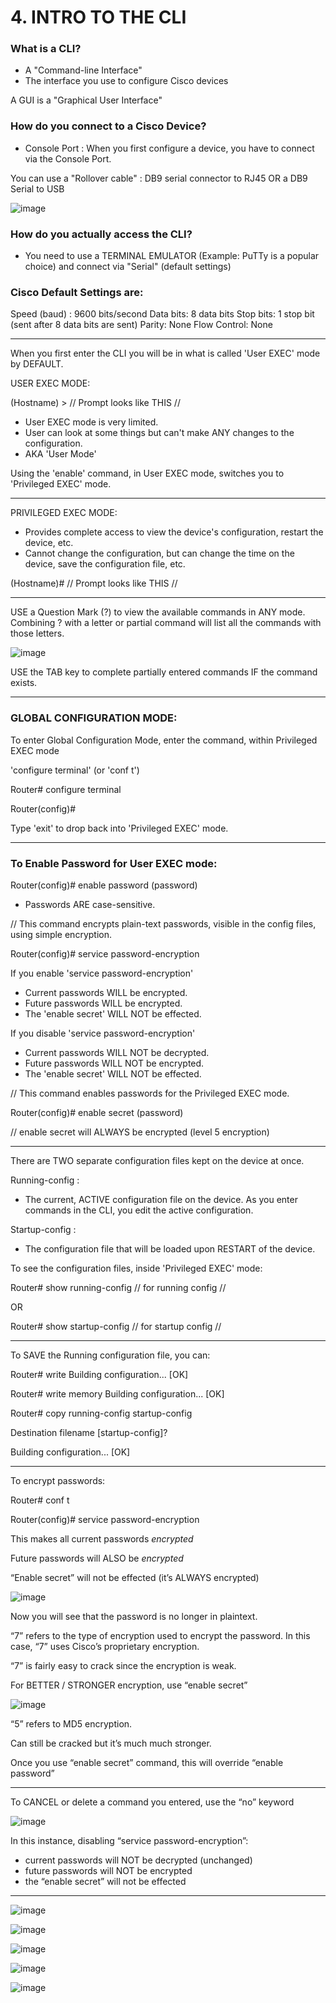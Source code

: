 # 4. INTRO TO THE CLI

### What is a CLI?

- A "Command-line Interface"
- The interface you use to configure Cisco devices

A GUI is a "Graphical User Interface"

### How do you connect to a Cisco Device?

- Console Port : When you first configure a device, you have to connect via the Console Port.

You can use a "Rollover cable" : DB9 serial connector to RJ45 OR a DB9 Serial to USB

![image](https://github.com/psaumur/CCNA/assets/106411237/0527c007-d607-4bef-8ce1-7b18a177614d)

### How do you actually access the CLI?

- You need to use a TERMINAL EMULATOR (Example: PuTTy is a popular choice) and connect via "Serial" (default settings)

### Cisco Default Settings are:

Speed (baud) : 9600 bits/second
Data bits: 8 data bits
Stop bits: 1 stop bit (sent after 8 data bits are sent)
Parity: None
Flow Control: None

---

When you first enter the CLI you will be in what is called 'User EXEC' mode by DEFAULT.

USER EXEC MODE:

(Hostname) >		// Prompt looks like THIS //

- User EXEC mode is very limited.
- User can look at some things but can't make ANY changes to the configuration.
- AKA 'User Mode'

Using the 'enable' command, in User EXEC mode, switches you to 'Privileged EXEC' mode.

---

PRIVILEGED EXEC MODE:

- Provides complete access to view the device's configuration, restart the device, etc.
- Cannot change the configuration, but can change the time on the device, save the configuration file, etc.

(Hostname)#		// Prompt looks like THIS //

---

USE a Question Mark (?) to view the available commands in ANY mode. Combining ? with a letter or partial command will list all the commands with those letters.

![image](https://github.com/psaumur/CCNA/assets/106411237/52454e6f-d5b1-45f0-9a50-e412d356f6d2)


USE the TAB key to complete partially entered commands IF the command exists.

---

### GLOBAL CONFIGURATION MODE:

To enter Global Configuration Mode, enter the command, within Privileged EXEC mode

 'configure terminal' (or 'conf t')

Router# configure terminal

Router(config)#		

Type 'exit' to drop back into 'Privileged EXEC' mode.

---

### To Enable Password for User EXEC mode:

Router(config)# enable password (password)

- Passwords ARE case-sensitive.

// This command encrypts plain-text passwords, visible in the config files, using simple encryption.

Router(config)# service password-encryption

If you enable 'service password-encryption'

- Current passwords WILL be encrypted.
- Future passwords WILL be encrypted.
- The 'enable secret' WILL NOT be effected.

If you disable 'service password-encryption'

- Current passwords WILL NOT be decrypted.
- Future passwords WILL NOT be encrypted.
- The 'enable secret' WILL NOT be effected.

// This command enables passwords for the Privileged EXEC mode.

Router(config)# enable secret (password)

// enable secret will ALWAYS be encrypted (level 5 encryption)

---

There are TWO separate configuration files kept on the device at once.

Running-config :

- The current, ACTIVE configuration file on the device. As you enter commands in the CLI, you edit the active configuration.

Startup-config :

- The configuration file that will be loaded upon RESTART of the device.

To see the configuration files, inside 'Privileged EXEC' mode:

Router# show running-config // for running config //

OR

Router# show startup-config // for startup config //

---

To SAVE the Running configuration file, you can:

Router# write
Building configuration...
[OK]

Router# write memory
Building configuration...
[OK]

Router# copy running-config startup-config

Destination filename [startup-config]?

Building configuration...
[OK]

---

To encrypt passwords:

Router# conf t

Router(config)# service password-encryption

This makes all current passwords *encrypted*

Future passwords will ALSO be *encrypted*

“Enable secret” will not be effected (it’s ALWAYS encrypted)

![image](https://github.com/psaumur/CCNA/assets/106411237/09c841fe-b5c0-4683-9082-baf060e24c03)


Now you will see that the password is no longer in plaintext.

“7” refers to the type of encryption used to encrypt the password. In this case, “7” uses Cisco’s proprietary encryption.

“7” is fairly easy to crack since the encryption is weak.

For BETTER / STRONGER encryption, use “enable secret”

![image](https://github.com/psaumur/CCNA/assets/106411237/346f3015-9211-47a9-888f-4e02a013a728)


“5” refers to MD5 encryption.

Can still be cracked but it’s much much stronger.

Once you use “enable secret” command, this will override “enable password”

---

To CANCEL or delete a command you entered, use the “no” keyword

![image](https://github.com/psaumur/CCNA/assets/106411237/2978d101-08d4-4ee3-8995-f36aa1c47d15)


In this instance, disabling “service password-encryption”:

- current passwords will NOT be decrypted (unchanged)
- future passwords will NOT be encrypted
- the “enable secret” will not be effected

---

![image](https://github.com/psaumur/CCNA/assets/106411237/e16966a3-674a-4376-bdab-2c06e3659e5f)

![image](https://github.com/psaumur/CCNA/assets/106411237/e449e074-bf4c-40f1-a61e-0442ad83f284)

![image](https://github.com/psaumur/CCNA/assets/106411237/4c1bdf58-7de6-4074-8189-1573a174474c)

![image](https://github.com/psaumur/CCNA/assets/106411237/e7771e65-5ed5-406d-9751-76520713210c)

![image](https://github.com/psaumur/CCNA/assets/106411237/5f7357d4-f44b-4a61-a24c-86f3368f30f7)
